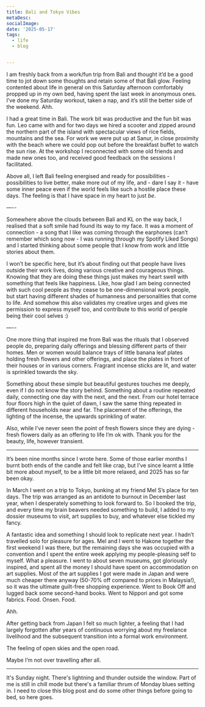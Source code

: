 ```yaml
---
title: Bali and Tokyo Vibes
metaDesc: 
socialImage:  
date: '2025-05-17'
tags:
  - life
  - blog


---
```


I am freshly back from a work/fun trip from Bali and thought it’d be a good time to jot down some thoughts and retain some of that Bali glow. Feeling contented about life in general on this Saturday afternoon comfortably propped up in my own bed, having spent the last week in anonymous ones. I’ve done my Saturday workout, taken a nap, and it’s still the better side of the weekend. Ahh.   

I had a great time in Bali. The work bit was productive and the fun bit was fun. Leo came with and for two days we hired a scooter and zipped around the northern part of the island with spectacular views of rice fields, mountains and the sea. For work we were put up at Sanur, in close proximity with the beach where we could pop out before the breakfast buffet to watch the sun rise. At the workshop I reconnected with some old friends and made new ones too, and received good feedback on the sessions I facilitated. 

Above all, I left Bali feeling energised and ready for possibilities - possibilities to live better, make more out of my life, and - dare I say it - have some inner peace even if the world feels like such a hostile place these days. The feeling is that I have space in my heart to just *be*. 

—-- 

Somewhere above the clouds between Bali and KL on the way back, I realised that a soft smile had found its way to my face. It was a moment of connection - a song that I like was coming through the earphones (can’t remember which song now - I was running through my Spotify Liked Songs) and I started thinking about some people that I know from work and little stories about them. 

I won’t be specific here, but it’s about finding out that people have lives outside their work lives, doing various creative and courageous things. Knowing that they are doing these things just makes my heart swell with something that feels like happiness. Like, how glad I am being connected with such cool people as they cease to be one-dimensional work people, but start having different shades of humanness and personalities that come to life. And somehow this also validates my creative urges and gives me permission to express myself too, and contribute to this world of people being their cool selves :)

—--

One more thing that inspired me from Bali was the rituals that I observed people do, preparing daily offerings and blessing different parts of their homes. Men or women would balance trays of little banana leaf plates holding fresh flowers and other offerings, and place the plates in front of their houses or in various corners. Fragrant incense sticks are lit, and water is sprinkled towards the sky. 

Something about these simple but beautiful gestures touches me deeply, even if I do not know the story behind. Something about a routine repeated daily, connecting one day with the next, and the next. From our hotel terrace four floors high in the quiet of dawn, I saw the same thing repeated in different households near and far. The placement of the offerings, the lighting of the incense, the upwards sprinkling of water. 

Also, while I’ve never seen the point of fresh flowers since they are dying - fresh flowers daily as an offering to life I’m ok with. Thank you for the beauty, life, however transient. 

---

It’s been nine months since I wrote here. Some of those earlier months I burnt both ends of the candle and felt like crap, but I’ve since learnt a little bit more about myself, to be a little bit more relaxed, and 2025 has so far been okay.  

In March I went on a trip to Tokyo, bunking at my friend Mel S’s place for ten days. The trip was arranged as an antidote to burnout in December last year, when I desperately something to look forward to. So I booked the trip, and every time my brain beavers needed something to build, I added to my dossier museums to visit, art supplies to buy, and whatever else tickled my fancy. 

A fantastic idea and something I should look to replicate next year. I hadn’t travelled solo for pleasure for ages. Mel and I went to Hakone together the first weekend I was there, but the remaining days she was occupied with a convention and I spent the entire week applying my people-pleasing self to myself. What a pleasure. I went to about seven museums, got gloriously inspired, and spent all the money I should have spent on accommodation on art supplies. Most of the art supplies I got were made in Japan and were much cheaper there anyway (50-70% off compared to prices in Malaysia!), so it was the ultimate guilt-free shopping experience. Went to Book Off and lugged back some second-hand books. Went to Nippori and got some fabrics. Food. Onsen. Food. 

Ahh. 

After getting back from Japan I felt so much lighter, a feeling that I had largely forgotten after years of continuous worrying about my freelance livelihood and the subsequent transition into a formal work environment.  

The feeling of open skies and the open road. 

Maybe I’m not over travelling after all. 

---

It's Sunday night. There's lightning and thunder outside the window. Part of me is still in chill mode but there's a familiar thrum of Monday blues setting in. I need to close this blog post and do some other things before going to bed, so here goes.